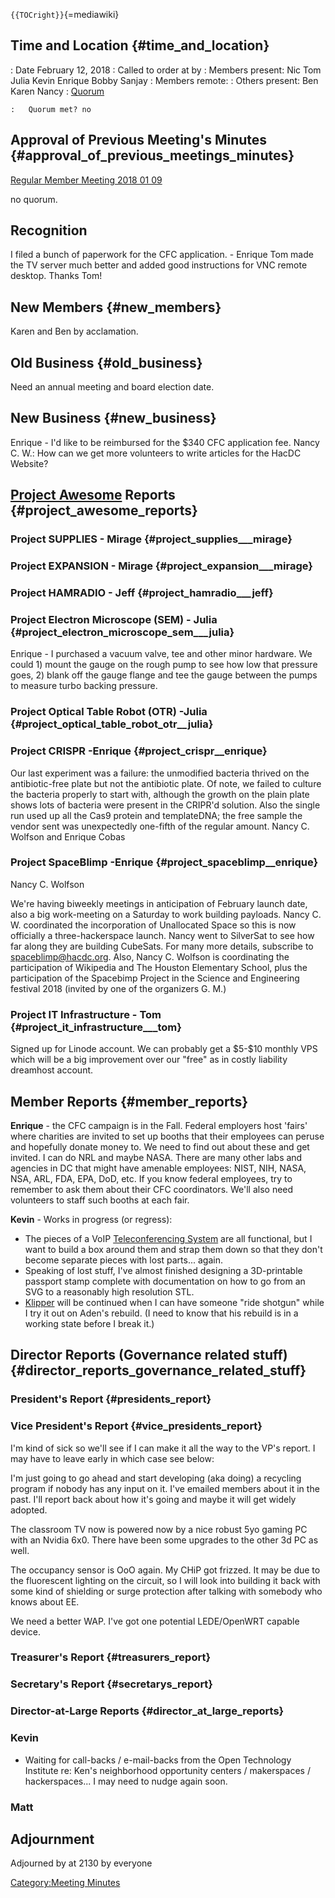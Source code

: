 `{{TOCright}}`{=mediawiki}

## Time and Location {#time_and_location}

:   Date February 12, 2018
:   Called to order at by
:   Members present: Nic Tom Julia Kevin Enrique Bobby Sanjay
:   Members remote:
:   Others present: Ben Karen Nancy
:   [Quorum](Quorum)

    :   Quorum met? no

## Approval of Previous Meeting's Minutes {#approval_of_previous_meetings_minutes}

[Regular Member Meeting 2018 01
09](Regular_Member_Meeting_2018_01_09)

no quorum.

## Recognition

I filed a bunch of paperwork for the CFC application. - Enrique Tom made
the TV server much better and added good instructions for VNC remote
desktop. Thanks Tom!

## New Members {#new_members}

Karen and Ben by acclamation.

## Old Business {#old_business}

Need an annual meeting and board election date.

## New Business {#new_business}

Enrique - I'd like to be reimbursed for the \$340 CFC application fee.
Nancy C. W.: How can we get more volunteers to write articles for the
HacDC Website?

## [Project Awesome](:Category:Project_Awesome) Reports {#project_awesome_reports}

### Project SUPPLIES - Mirage {#project_supplies___mirage}

### Project EXPANSION - Mirage {#project_expansion___mirage}

### Project HAMRADIO - Jeff {#project_hamradio___jeff}

### Project Electron Microscope (SEM) - Julia {#project_electron_microscope_sem___julia}

Enrique - I purchased a vacuum valve, tee and other minor hardware. We
could 1) mount the gauge on the rough pump to see how low that pressure
goes, 2) blank off the gauge flange and tee the gauge between the pumps
to measure turbo backing pressure.

### Project Optical Table Robot (OTR) -Julia {#project_optical_table_robot_otr__julia}

### Project CRISPR -Enrique {#project_crispr__enrique}

Our last experiment was a failure: the unmodified bacteria thrived on
the antibiotic-free plate but not the antibiotic plate. Of note, we
failed to culture the bacteria properly to start with, although the
growth on the plain plate shows lots of bacteria were present in the
CRIPR'd solution. Also the single run used up all the Cas9 protein and
templateDNA; the free sample the vendor sent was unexpectedly one-fifth
of the regular amount. Nancy C. Wolfson and Enrique Cobas

### Project SpaceBlimp -Enrique {#project_spaceblimp__enrique}

Nancy C. Wolfson

We're having biweekly meetings in anticipation of February launch date,
also a big work-meeting on a Saturday to work building payloads. Nancy
C. W. coordinated the incorporation of Unallocated Space so this is now
officially a three-hackerspace launch. Nancy went to SilverSat to see
how far along they are building CubeSats. For many more details,
subscribe to <spaceblimp@hacdc.org>. Also, Nancy C. Wolfson is
coordinating the participation of Wikipedia and The Houston Elementary
School, plus the participation of the Spacebimp Project in the Science
and Engineering festival 2018 (invited by one of the organizers G. M.)

### Project IT Infrastructure - Tom {#project_it_infrastructure___tom}

Signed up for Linode account. We can probably get a \$5-\$10 monthly VPS
which will be a big improvement over our "free" as in costly liability
dreamhost account.

## Member Reports {#member_reports}

**Enrique** - the CFC campaign is in the Fall. Federal employers host
'fairs' where charities are invited to set up booths that their
employees can peruse and hopefully donate money to. We need to find out
about these and get invited. I can do NRL and maybe NASA. There are many
other labs and agencies in DC that might have amenable employees: NIST,
NIH, NASA, NSA, ARL, FDA, EPA, DoD, etc. If you know federal employees,
try to remember to ask them about their CFC coordinators. We'll also
need volunteers to staff such booths at each fair.

**Kevin** - Works in progress (or regress):

-   The pieces of a VoIP [Teleconferencing
    System](Teleconferencing_System) are all functional, but
    I want to build a box around them and strap them down so that they
    don't become separate pieces with lost parts... again.
-   Speaking of lost stuff, I've almost finished designing a
    3D-printable passport stamp complete with documentation on how to go
    from an SVG to a reasonably high resolution STL.
-   [Klipper](Klipper) will be continued when I can have
    someone "ride shotgun" while I try it out on Aden's rebuild. (I need
    to know that his rebuild is in a working state before I break it.)

## Director Reports (Governance related stuff) {#director_reports_governance_related_stuff}

### President's Report {#presidents_report}

### Vice President's Report {#vice_presidents_report}

I'm kind of sick so we'll see if I can make it all the way to the VP's
report. I may have to leave early in which case see below:

I'm just going to go ahead and start developing (aka doing) a recycling
program if nobody has any input on it. I've emailed members about it in
the past. I'll report back about how it's going and maybe it will get
widely adopted.

The classroom TV now is powered now by a nice robust 5yo gaming PC with
an Nvidia 6x0. There have been some upgrades to the other 3d PC as well.

The occupancy sensor is OoO again. My CHiP got frizzed. It may be due to
the fluorescent lighting on the circuit, so I will look into building it
back with some kind of shielding or surge protection after talking with
somebody who knows about EE.

We need a better WAP. I've got one potential LEDE/OpenWRT capable
device.

### Treasurer's Report {#treasurers_report}

### Secretary's Report {#secretarys_report}

### Director-at-Large Reports {#director_at_large_reports}

### Kevin

-   Waiting for call-backs / e-mail-backs from the Open Technology
    Institute re: Ken's neighborhood opportunity centers / makerspaces /
    hackerspaces... I may need to nudge again soon.

### Matt

## Adjournment

Adjourned by at 2130 by everyone

[Category:Meeting Minutes](Category:Meeting_Minutes)
